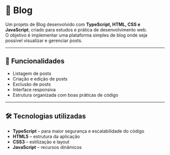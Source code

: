 # 📖 Blog

Um projeto de Blog desenvolvido com **TypeScript, HTML, CSS e JavaScript**, criado para estudos e prática de desenvolvimento web.  
O objetivo é implementar uma plataforma simples de blog onde seja possível visualizar e gerenciar posts.

---

## 🚀 Funcionalidades
- Listagem de posts
- Criação e edição de posts
- Exclusão de posts
- Interface responsiva
- Estrutura organizada com boas práticas de código

---

## 🛠️ Tecnologias utilizadas
- **TypeScript** – para maior segurança e escalabilidade do código
- **HTML5** – estrutura da aplicação
- **CSS3** – estilização e layout
- **JavaScript** – recursos dinâmicos



